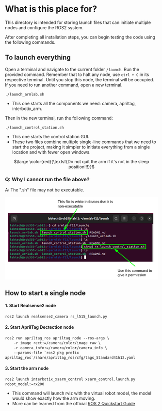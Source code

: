 # What is this place for?

This directory is intended for storing launch files that can initiate multiple nodes and configure the ROS2 system.

After completing all installation steps, you can begin testing the code using the following commands.


## To launch everything
Open a terminal and navigate to the current folder `/launch`. Run the provided command. Remember that to halt any node, use `ctrl + C` in its respective terminal. Until you stop this node, the terminal will be occupied. If you need to run another command, open a new terminal.
```
./launch_armlab.sh
```
- This one starts all the components we need: camera, apriltag, interbotix_arm.

Then in the new terminal, run the following command:
```
./launch_control_station.sh
```
- This one starts the control station GUI.
- These two files combine multiple single-line commands that we need to start the project, making it simpler to initiate everything from a single location and with fewer open windows.

<p align="center">
$\large \color{red}{\textsf{Do not quit the arm if it's not in the sleep position!!!}}$</p>



### Q: Why I cannot run the file above?
A: The ".sh" file may not be executable.

![](/media/chmod.png)

## How to start a single node
#### 1. Start Realsense2 node
```
ros2 launch realsense2_camera rs_l515_launch.py
```

#### 2. Start AprilTag Dectection node 
```
ros2 run apriltag_ros apriltag_node --ros-args \
    -r image_rect:=/camera/color/image_raw \
    -r camera_info:=/camera/color/camera_info \
    --params-file `ros2 pkg prefix apriltag_ros`/share/apriltag_ros/cfg/tags_Standard41h12.yaml
```

#### 3. Start the arm node
```
ros2 launch interbotix_xsarm_control xsarm_control.launch.py robot_model:=rx200
```
- This command will launch rviz with the virtual robot model, the model would show exactly how the arm moving.
- More can be learned from the official [ROS 2 Quickstart Guide](https://docs.trossenrobotics.com/interbotix_xsarms_docs/ros_interface/ros2/quickstart.html)
